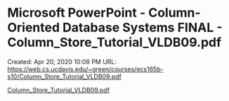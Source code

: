# Microsoft PowerPoint - Column-Oriented Database Systems FINAL - Column_Store_Tutorial_VLDB09.pdf

Created: Apr 20, 2020 10:08 PM
URL: https://web.cs.ucdavis.edu/~green/courses/ecs165b-s10/Column_Store_Tutorial_VLDB09.pdf

[Column_Store_Tutorial_VLDB09.pdf](Microsoft%20PowerPoint%20-%20Column-Oriented%20Database%20Sy%206548f4e943dc49fab71bf48664f3582d/Column_Store_Tutorial_VLDB09.pdf)